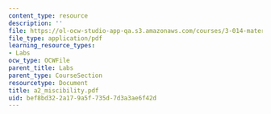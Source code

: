 ```yaml
---
content_type: resource
description: ''
file: https://ol-ocw-studio-app-qa.s3.amazonaws.com/courses/3-014-materials-laboratory-fall-2006/bef8bd322a179a5f735d7d3a3ae6f42d_a2_miscibility.pdf
file_type: application/pdf
learning_resource_types:
- Labs
ocw_type: OCWFile
parent_title: Labs
parent_type: CourseSection
resourcetype: Document
title: a2_miscibility.pdf
uid: bef8bd32-2a17-9a5f-735d-7d3a3ae6f42d
---
```

